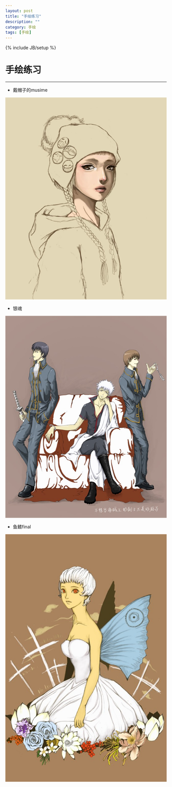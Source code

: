```yaml
---
layout: post
title: "手绘练习"
description: ""
category: 手绘
tags: [手绘]
---
```

{% include JB/setup %}

# 手绘练习
---

* 戴帽子的musime

![Alt text](/image/20120326/musime.jpg)

<!--break-->

* 银魂

![Alt text](/image/20120326/yinhun.jpg)

* 鱼鳍final

![Alt text](/image/20120326/yuqifinal.jpg)





